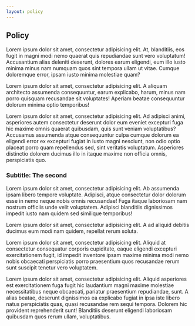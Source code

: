 ```yaml
---
layout: policy
---
```


## Policy

<p>Lorem ipsum dolor sit amet, consectetur adipisicing elit. At, blanditiis, eos fugit in magni modi nemo quaerat quis repudiandae sunt vero voluptatum! Accusantium alias deleniti deserunt, dolores earum eligendi, eum illo iusto minima minus nam numquam quos sint tempora ullam ut vitae. Cumque doloremque error, ipsam iusto minima molestiae quam?</p>

<p>Lorem ipsum dolor sit amet, consectetur adipisicing elit. A aliquam architecto assumenda consequuntur, earum explicabo, harum, minus nam porro quisquam recusandae sit voluptates! Aperiam beatae consequuntur dolorum minima optio temporibus!</p>

<p>Lorem ipsum dolor sit amet, consectetur adipisicing elit. Ad adipisci animi, asperiores autem consectetur deserunt dolor eum eveniet excepturi fuga hic maxime omnis quaerat quibusdam, quis sunt veniam voluptatibus? Accusamus assumenda atque consequuntur culpa cumque dolorum ea eligendi error ex excepturi fugiat in iusto magni nesciunt, non odio optio placeat porro quam repellendus sed, sint veritatis voluptatum. Asperiores distinctio dolorem ducimus illo in itaque maxime non officia omnis, perspiciatis quo.</p>

### Subtitle: The second

<p>Lorem ipsum dolor sit amet, consectetur adipisicing elit. Ab assumenda ipsam libero tempore voluptate. Adipisci, atque consectetur dolor dolorum esse in nemo neque nobis omnis recusandae! Fuga itaque laboriosam nam nostrum officiis unde velit voluptatem. Adipisci blanditiis dignissimos impedit iusto nam quidem sed similique temporibus!</p>

<p>Lorem ipsum dolor sit amet, consectetur adipisicing elit. A ad aliquid debitis ducimus eum modi nam quidem, repellat rerum soluta.</p>

<p>Lorem ipsum dolor sit amet, consectetur adipisicing elit. Aliquid at consectetur consequatur corporis cupiditate, eaque eligendi excepturi exercitationem fugit, id impedit inventore ipsam maxime minima modi nemo nobis obcaecati perspiciatis porro praesentium quos recusandae rerum sunt suscipit tenetur vero voluptatem.</p>

<p>Lorem ipsum dolor sit amet, consectetur adipisicing elit. Aliquid asperiores est exercitationem fuga fugit hic laudantium magni maxime molestiae necessitatibus neque obcaecati, pariatur praesentium repudiandae, sunt. A alias beatae, deserunt dignissimos ea explicabo fugiat in ipsa iste libero natus perspiciatis quas, quasi recusandae rem sequi tempora. Dolorem hic provident reprehenderit sunt! Blanditiis deserunt eligendi laboriosam quibusdam quos rerum ullam, voluptatibus.</p>

